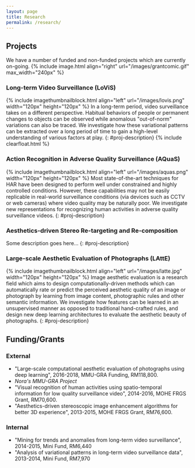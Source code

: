 ```yaml
---
layout: page
title: Research
permalink: /research/
---
```


## Projects

We have a number of funded and non-funded projects which are currently on-going.
{% include image.html align="right" url="/images/grantcomic.gif" max_width="240px" %}

### Long-term Video Surveillance (LoViS)

{% include imagethumbnailblock.html align="left" url="/images/lovis.png" width="120px" height="120px"  %}
In a long-term period, video surveillance takes on a different perspective. Habitual behaviors of people or permanent changes to objects can be observed while anomalous "out-of-norm" variations can also be traced. We investigate how these variational patterns can be extracted over a long period of time to gain a high-level understanding of various factors at play.
{: #proj-description}
{% include clearfloat.html %}

### Action Recognition in Adverse Quality Surveillance (AQuaS)

{% include imagethumbnailblock.html align="left" url="/images/aquas.png" width="120px" height="120px"  %}
Most state-of-the-art techniques for HAR have been designed to perform well under constrained and highly controlled conditions. However, these capabilities may not be easily replicable in real-world surveillance conditions (via devices such as CCTV or web cameras) where video quality may be naturally poor. We investigate new representations for recognizing human activities in adverse quality surveillance videos.
{: #proj-description}

### Aesthetics-driven Stereo Re-targeting and Re-composition

Some description goes here...
{: #proj-description}

### Large-scale Aesthetic Evaluation of Photographs (LAttE)

{% include imagethumbnailblock.html align="left" url="/images/latte.jpg" width="120px" height="120px"  %}
Image aesthetic evaluation is a research field which aims to design computationally-driven methods which can automatically rate or predict the perceived aesthetic quality of an image or photograph by learning from image content, photographic rules and other semantic information. We investigate how features can be learned in an unsupervised manner as opposed to traditional hand-crafted rules, and design new deep learning architectures to evaluate the aesthetic beauty of photographs.
{: #proj-description}

## Funding/Grants

### External

- "Large-scale computational aesthetic evaluation of photographs using deep learning", 2016-2018, MMU-GRA Funding, RM118,800.
- *Nora's MMU-GRA Project*
- "Visual recognition of human activities using spatio-temporal information for low quality surveillance video", 2014-2016, MOHE FRGS Grant, RM70,600.
- "Aesthetics-driven stereoscopic image enhancement algorithms for better 3D experience", 2013-2015, MOHE FRGS Grant, RM76,600.

### Internal
- "Mining for trends and anomalies from long-term video surveillance", 2014-2015, Mini Fund, RM6,440
- "Analysis of variational patterns in long-term video surveillance data", 2013-2014, Mini Fund, RM7,970
